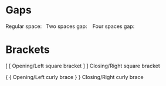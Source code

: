 # Gaps

Regular space: &nbsp;
Two spaces gap: &ensp;
Four spaces gap: &emsp;

# Brackets
[		&#91;	Opening/Left square bracket
]		&#93;	Closing/Right square bracket

{		&#123;	Opening/Left curly brace
}		&#125;	Closing/Right curly brace
